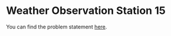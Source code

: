 # Weather Observation Station 15

You can find the problem statement [here](https://www.hackerrank.com/challenges/weather-observation-station-15/problem?isFullScreen=false).
